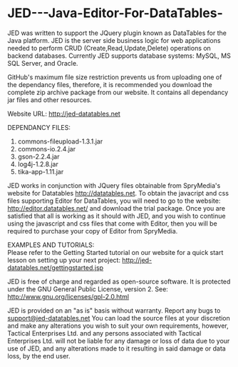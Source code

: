 # JED---Java-Editor-For-DataTables-
JED was written to support the JQuery plugin known as DataTables for the Java platform.
JED is the server side business logic for web applications needed to perform CRUD 
(Create,Read,Update,Delete) operations on backend databases.  Currently JED supports
database systems: MySQL, MS SQL Server, and Oracle.

GitHub's maximum file size restriction prevents us from uploading one of the dependancy files, therefore, it is
recommended you download the complete zip archive package from our website.  It contains all
dependancy jar files and other resources.

Website URL: http://jed-datatables.net

DEPENDANCY FILES:<br>
1. commons-fileupload-1.3.1.jar<br>
2. commons-io.2.4.jar<br>
3. gson-2.2.4.jar<br>
4. log4j-1.2.8.jar<br>
5. tika-app-1.11.jar<br>

JED works in conjunction with JQuery files obtainable from SpryMedia's website for Datatables http://datatables.net.
To obtain the javacript and css files supporting Editor for DataTables, you will need to go to
the website: http://editor.datatables.net/ and download the trial package.  Once you are satisfied
that all is working as it should with JED, and you wish to continue using the javascript
and css files that come with Editor, then you will be required to purchase your copy of Editor
from SpryMedia.

EXAMPLES AND TUTORIALS:<br>
Please refer to the Getting Started tutorial on our website for a quick start lesson on
setting up your next project: http://jed-datatables.net/gettingstarted.jsp

JED is free of charge and regarded as open-source software.  It is protected under the
GNU General Public License, version 2.  See: http://www.gnu.org/licenses/gpl-2.0.html

JED is provided on an "as is" basis without warranty.  Report any bugs to support@jed-datatables.net
You can load the source files at your discretion and make any alterations you wish to suit your
own requirements, however, Tactical Enterprises Ltd. and any persons associated with
Tactical Enterprises Ltd. will not be liable for any damage or loss of data due to your use
of JED, and any alterations made to it resulting in said damage or data loss, by the end user.
